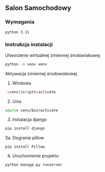## Salon Samochodowy
### Wymagania
```sh
python 3.11
```
### Instrukcja instalacji

Utworzenie wirtualnej zmiennej środowiskowej
```sh
python -m venv venv
```

Aktywacja zmiennej środowiskowej

1. Windows
```sh
.\venv\Scripts\activate
```

2. Unix
```sh
source venv/bin/activate
```
3. Instalacja django
```sh
pip install django
```
3a. Dogranie pillow
```
pip install Pillow
```
4. Uruchomienie projektu
```sh
python manage.py runserver
```